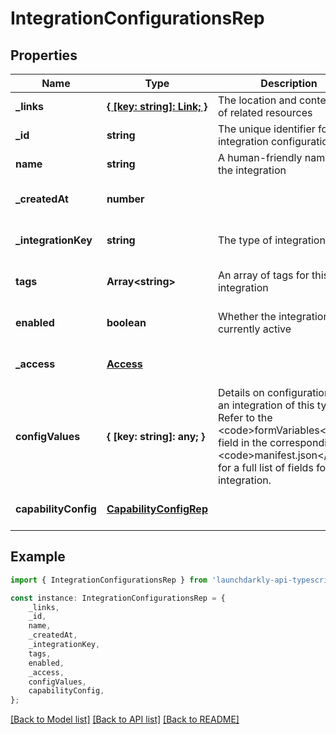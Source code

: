 # IntegrationConfigurationsRep


## Properties

Name | Type | Description | Notes
------------ | ------------- | ------------- | -------------
**_links** | [**{ [key: string]: Link; }**](Link.md) | The location and content type of related resources | [default to undefined]
**_id** | **string** | The unique identifier for this integration configuration | [default to undefined]
**name** | **string** | A human-friendly name for the integration | [default to undefined]
**_createdAt** | **number** |  | [optional] [default to undefined]
**_integrationKey** | **string** | The type of integration | [optional] [default to undefined]
**tags** | **Array&lt;string&gt;** | An array of tags for this integration | [optional] [default to undefined]
**enabled** | **boolean** | Whether the integration is currently active | [optional] [default to undefined]
**_access** | [**Access**](Access.md) |  | [optional] [default to undefined]
**configValues** | **{ [key: string]: any; }** | Details on configuration for an integration of this type. Refer to the &lt;code&gt;formVariables&lt;/code&gt; field in the corresponding &lt;code&gt;manifest.json&lt;/code&gt; for a full list of fields for each integration. | [optional] [default to undefined]
**capabilityConfig** | [**CapabilityConfigRep**](CapabilityConfigRep.md) |  | [optional] [default to undefined]

## Example

```typescript
import { IntegrationConfigurationsRep } from 'launchdarkly-api-typescript';

const instance: IntegrationConfigurationsRep = {
    _links,
    _id,
    name,
    _createdAt,
    _integrationKey,
    tags,
    enabled,
    _access,
    configValues,
    capabilityConfig,
};
```

[[Back to Model list]](../README.md#documentation-for-models) [[Back to API list]](../README.md#documentation-for-api-endpoints) [[Back to README]](../README.md)
